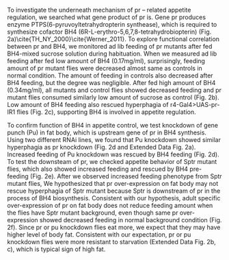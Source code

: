

To investigate the underneath mechanism of pr – related appetite regulation, we searched what gene product of pr is. Gene pr produces enzyme PTPS(6-pyruvoyltetrahydropterin synthease), which is required to synthesize cofactor BH4 (6R-L-erythro-5,6,7,8-tetrahydrobiopterin) (Fig. 2a)\cite{TH_NY_2000}\cite{Werner_2011}. To explore functional correlation between pr and BH4, we monitored ad lib feeding of pr mutants after fed BH4-mixed sucrose solution during habituation. When we measured ad lib feeding after fed low amount of BH4 (0.17mg/ml), surprisingly, feeding amount of pr mutant flies were decreased almost same as controls in normal condition. The amount of feeding in controls also decreased after BH4 feeding, but the degree was negligible. After fed high amount of BH4 (0.34mg/ml), all mutants and control flies showed decreased feeding and pr mutant flies consumed similarly low amount of sucrose as control (Fig. 2b). Low amount of BH4 feeding also rescued hyperphagia of r4-Gal4>UAS-pr-IR1 flies (Fig. 2c), supporting BH4 is involved in appetite regulation.

To confirm function of BH4 in appetite control, we test knockdown of gene punch (Pu) in fat body, which is upstream gene of pr in BH4 synthesis. Using two different RNAi lines, we found that Pu knockdown showed similar hyperphagia as pr knockdown (Fig. 2d and Extended Data Fig. 2a). Increased feeding of Pu knockdown was rescued by BH4 feeding (Fig. 2d). To test the downsteam of pr, we checked appetite behavior of Sptr mutant flies, which also showed increased feeding and rescued by BH4 pre-feeding (Fig. 2e). After we observed increased feeding phenotype from Sptr mutant flies, We hypothesized that pr over-expression on fat body may not rescue hyperphagia of Sptr mutant because Sptr is downstream of pr in the process of BH4 biosynthesis. Consistent with our hypothesis, adult specific over-expression of pr on fat body does not reduce feeding amount when the flies have Sptr mutant background, even though same pr over-expression showed decreased feeding in normal background condition (Fig. 2f). Since pr or pu knockdown flies eat more, we expect that they may have higher level of body fat. Consistent with our expectation, pr or pu knockdown flies were more resistant to starvation (Extended Data Fig. 2b, c), which is typical sign of high fat. 
